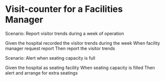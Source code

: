 # Visit-counter for a Facilities Manager

Scenario: Report visitor trends during a week of operation

  Given the hospital recorded the visitor trends during the week
  When facility manager request report
  Then report the visitor trends

Scenario: Alert when seating capacity is full

  Given the hospital as seating facility
  When seating capacity is filled
  Then alert and arrange for extra seatings

